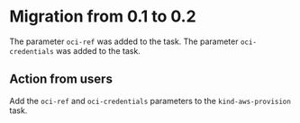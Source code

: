 # Migration from 0.1 to 0.2
The parameter `oci-ref` was added to the task.
The parameter `oci-credentials` was added to the task.

## Action from users
Add the `oci-ref` and `oci-credentials` parameters to the `kind-aws-provision` task.